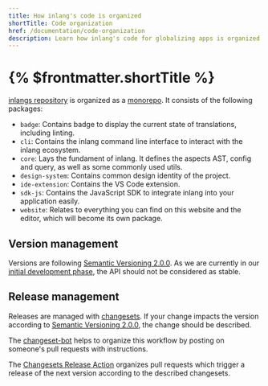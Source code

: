 ```yaml
---
title: How inlang's code is organized
shortTitle: Code organization
href: /documentation/code-organization
description: Learn how inlang's code for globalizing apps is organized.
---
```


# {% $frontmatter.shortTitle %}

[inlangs repository](https://github.com/inlang/inlang) is organized as a [monorepo](https://monorepo.tools/). It consists of the following packages:

- `badge`: Contains badge to display the current state of translations, including linting.
- `cli`: Contains the inlang command line interface to interact with the inlang ecosystem.
- `core`: Lays the fundament of inlang. It defines the aspects AST, config and query, as well as some commonly used utils.
- `design-system`: Contains common design identity of the project.
- `ide-extension`: Contains the VS Code extension.
- `sdk-js`: Contains the JavaScript SDK to integrate inlang into your application easily.
- `website`: Relates to everything you can find on this website and the editor, which will become its own package.

## Version management

Versions are following [Semantic Versioning 2.0.0](https://semver.org/spec/v2.0.0.html). As we are currently in our [initial development phase](https://semver.org/spec/v2.0.0.html#spec-item-4), the API should not be considered as stable.

## Release management

Releases are managed with [changesets](https://github.com/changesets/changesets). If your change impacts the version according to [Semantic Versioning 2.0.0](https://semver.org/spec/v2.0.0.html), the change should be described.

The [changeset-bot](https://github.com/apps/changeset-bot) helps to organize this workflow by posting on someone's pull requests with instructions.

The [Changesets Release Action](https://github.com/changesets/action) organizes pull requests which trigger a release of the next version according to the described changesets.
